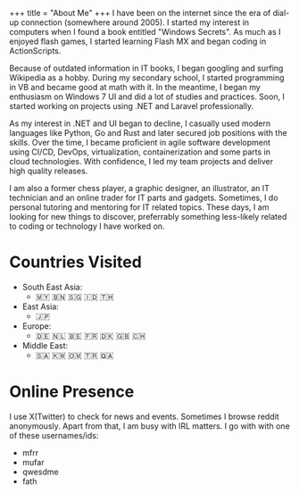 +++
title = "About Me"
+++
I have been on the internet since the era of dial-up connection (somewhere around 2005). I started my interest in computers when I found a book entitled "Windows Secrets".
As much as I enjoyed flash games, I started learning Flash MX and began coding in ActionScripts.

Because of outdated information in IT books, I began googling and surfing Wikipedia as a hobby. During my secondary school, I started programming in VB and became good at math with it. In the meantime, I began my enthusiasm on Windows 7 UI and did a lot of studies and practices. Soon, I started working on projects using .NET and Laravel professionally.

As my interest in .NET and UI began to decline, I casually used modern languages like Python, Go and Rust and later secured job positions with the skills.
Over the time, I became proficient in agile software development using CI/CD, DevOps, virtualization, containerization and some parts in cloud technologies. With confidence, I  led my team projects and deliver high quality releases.

I am also a former chess player, a graphic designer, an illustrator, an IT technician and an online trader for IT parts and gadgets.
Sometimes, I do personal tutoring and mentoring for IT related topics. These days, I am looking for new things to discover, preferrably something less-likely related to coding or technology I have worked on.

# Countries Visited 
- South East Asia:
  - 🇲🇾 🇧🇳 🇸🇬 🇮🇩 🇹🇭  
- East Asia:
  - 🇯🇵  
- Europe:
  - 🇩🇪 🇳🇱 🇧🇪 🇫🇷 🇩🇰 🇬🇧 🇨🇭  
- Middle East:
  - 🇸🇦 🇰🇼 🇴🇲 🇹🇷 🇶🇦

# Online Presence
I use X(Twitter) to check for news and events. Sometimes I browse reddit anonymously. Apart from that, I am busy with IRL matters. I go with with one of these usernames/ids:
- mfrr
- mufar
- qwesdme
- fath  